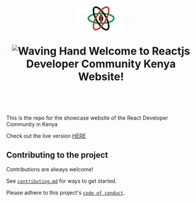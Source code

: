 <h1 align="center" style="margin-top: 1em; margin-bottom: 3em;">
  <p><a href="https://reactdevske.netlify.app/"><img alt="logo" src="./public/reactdevske.svg" alt="reactdevske" width="125"></a></p>
  <p> <img src="https://media.giphy.com/media/hvRJCLFzcasrR4ia7z/giphy.gif" alt="Waving Hand" width="25px" height="25px"> Welcome to Reactjs Developer Community Kenya Website!</p>
</h1>

This is the repo for the showcase website of the React Developer Community in Kenya


Check out the live version [HERE](https://reactdevske.vercel.app/)

## Contributing to the project


Contributions are always welcome!

See [`contributing.md`](https://github.com/reactdeveloperske/reactdevske-website/blob/main/CONTRIBUTING.md) for ways to get started.

Please adhere to this project's [`code of conduct`](https://github.com/reactdeveloperske/reactdevske-website/blob/main/CODE_OF_CONDUCT.md).
